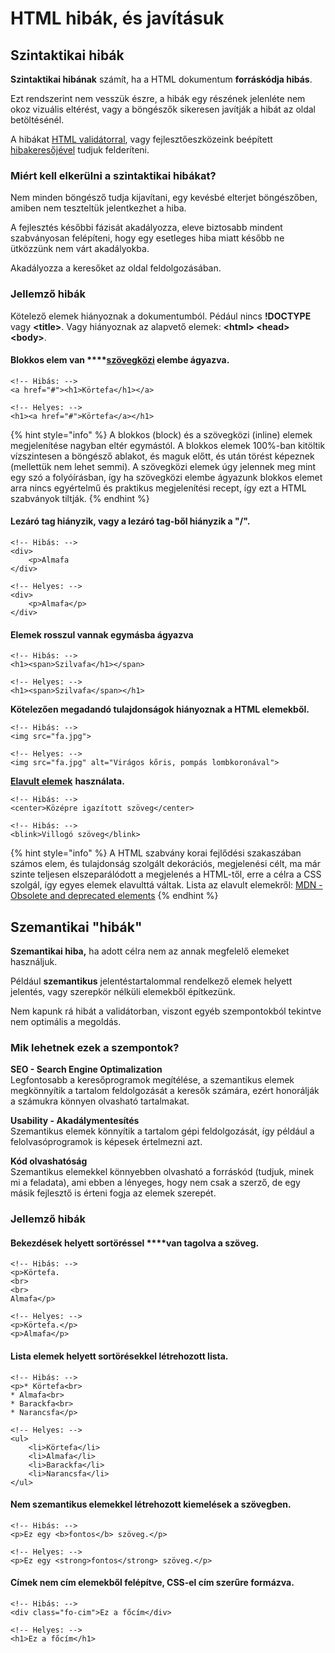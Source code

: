 # HTML hibák, és javításuk

## Szintaktikai hibák

**Szintaktikai hibának** számít, ha a HTML dokumentum **forráskódja hibás**.

Ezt rendszerint nem vesszük észre, a hibák egy részének jelenléte nem okoz vizuális eltérést, vagy a böngészők sikeresen javítják a hibát az oldal betöltésénél.

A hibákat [HTML validátorral](https://validator.w3.org/), vagy fejlesztőeszközeink beépített [hibakeresőjével](https://marketplace.visualstudio.com/items?itemName=mkaufman.HTMLHint) tudjuk felderíteni.

### **Miért kell elkerülni a szintaktikai hibákat?**

Nem minden böngésző tudja kijavítani, egy kevésbé elterjet böngészőben, amiben nem teszteltük jelentkezhet a hiba.

A fejlesztés későbbi fázisát akadályozza, eleve biztosabb mindent szabványosan felépíteni, hogy egy esetleges hiba miatt később ne ütközzünk nem várt akadályokba.  
  
Akadályozza a keresőket az oldal feldolgozásában.

### **Jellemző hibák**

Kötelező elemek hiányoznak a dokumentumból. Pédául nincs **!DOCTYPE** vagy **&lt;title&gt;**. Vagy hiányoznak az alapvető elemek: **&lt;html&gt; &lt;head&gt; &lt;body&gt;**.

#### Blokkos elem van ****[szövegközi](https://developer.mozilla.org/en-US/docs/Web/HTML/Inline_elements#Elements) elembe ágyazva.

```markup
<!-- Hibás: -->
<a href="#"><h1>Körtefa</h1></a>

<!-- Helyes: -->
<h1><a href="#">Körtefa</a></h1>
```

{% hint style="info" %}
A blokkos \(block\) és a szövegközi \(inline\) elemek megjelenítése nagyban eltér egymástól. A blokkos elemek 100%-ban kitöltik vízszintesen a böngésző ablakot, és maguk előtt, és után törést képeznek \(mellettük nem lehet semmi\). A szövegközi elemek úgy jelennek meg mint egy szó a folyóírásban, így ha szövegközi elembe ágyazunk blokkos elemet arra nincs egyértelmű és praktikus megjelenítési recept, így ezt a HTML szabványok tiltják.
{% endhint %}

#### Lezáró tag hiányzik, vagy a lezáró tag-ből hiányzik a "/".

```markup
<!-- Hibás: -->
<div>
    <p>Almafa
</div>

<!-- Helyes: -->
<div>
    <p>Almafa</p>
</div>
```

#### Elemek rosszul vannak egymásba ágyazva

```markup
<!-- Hibás: -->
<h1><span>Szilvafa</h1></span>

<!-- Helyes: -->
<h1><span>Szilvafa</span></h1>
```

**Kötelezően megadandó tulajdonságok hiányoznak a HTML elemekből.**

```markup
<!-- Hibás: -->
<img src="fa.jpg">

<!-- Helyes: -->
<img src="fa.jpg" alt="Virágos kőris, pompás lombkoronával">
```

[**Elavult elemek**](https://developer.mozilla.org/en-US/docs/Web/HTML/Element#Obsolete_and_deprecated_elements) **használata.**

```markup
<!-- Hibás: -->
<center>Középre igazított szöveg</center>

<!-- Hibás: -->
<blink>Villogó szöveg</blink>
```

{% hint style="info" %}
A HTML szabvány korai fejlődési szakaszában számos elem, és tulajdonság szolgált dekorációs, megjelenési célt, ma már szinte teljesen elszeparálódott a megjelenés a HTML-től, erre a célra a CSS szolgál, így egyes elemek elavulttá váltak. Lista az elavult elemekről: [MDN - ](https://developer.mozilla.org/en-US/docs/Web/HTML/Element#Obsolete_and_deprecated_elements)[Obsolete and deprecated elements](https://developer.mozilla.org/en-US/docs/Web/HTML/Element#Obsolete_and_deprecated_elements)
{% endhint %}

## Szemantikai "hibák"

**Szemantikai hiba,** ha adott célra nem az annak megfelelő elemeket használjuk.

Például **szemantikus** jelentéstartalommal rendelkező elemek helyett jelentés, vagy szerepkör nélküli elemekből építkezünk.

Nem kapunk rá hibát a validátorban, viszont egyéb szempontokból tekintve nem optimális a megoldás. 

### **Mik lehetnek ezek a szempontok?**

**SEO - Search Engine Optimalization**  
Legfontosabb a keresőprogramok megítélése, a szemantikus elemek megkönnyítik a tartalom feldolgozását a keresők számára, ezért honorálják a számukra könnyen olvasható tartalmakat.

**Usability - Akadálymentesítés**  
Szemantikus elemek könnyítik a tartalom gépi feldolgozását, így például a felolvasóprogramok is képesek értelmezni azt.

**Kód olvashatóság**  
Szemantikus elemekkel könnyebben olvasható a forráskód \(tudjuk, minek mi a feladata\), ami ebben a lényeges, hogy nem csak a szerző, de egy másik fejlesztő is érteni fogja az elemek szerepét.

### **Jellemző hibák**

#### Bekezdések helyett sortöréssel ****van tagolva a szöveg.

```markup
<!-- Hibás: -->
<p>Körtefa.
<br>
<br>
Almafa</p>

<!-- Helyes: -->
<p>Körtefa.</p>
<p>Almafa</p>
```

#### Lista elemek helyett sortörésekkel létrehozott lista.

```markup
<!-- Hibás: -->
<p>* Körtefa<br>
* Almafa<br>
* Barackfa<br>
* Narancsfa</p>
​
<!-- Helyes: -->
<ul>
    <li>Körtefa</li>
    <li>Almafa</li>
    <li>Barackfa</li>
    <li>Narancsfa</li>
</ul>
```

#### Nem szemantikus elemekkel létrehozott kiemelések a szövegben.

```markup
<!-- Hibás: -->
<p>Ez egy <b>fontos</b> szöveg.</p>
​
<!-- Helyes: -->
<p>Ez egy <strong>fontos</strong> szöveg.</p>
```

#### Címek nem cím elemekből felépítve, CSS-el cím szerűre formázva.

```markup
<!-- Hibás: -->
<div class="fo-cim">Ez a főcím</div>
​
<!-- Helyes: -->
<h1>Ez a főcím</h1>
```



